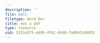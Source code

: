 ```yaml
---
description: ''
file: null
filetype: Word Doc
title: not a pdf
type: resource
uid: 5151e575-e89b-4f61-84d8-7a0943c04031
---
```


